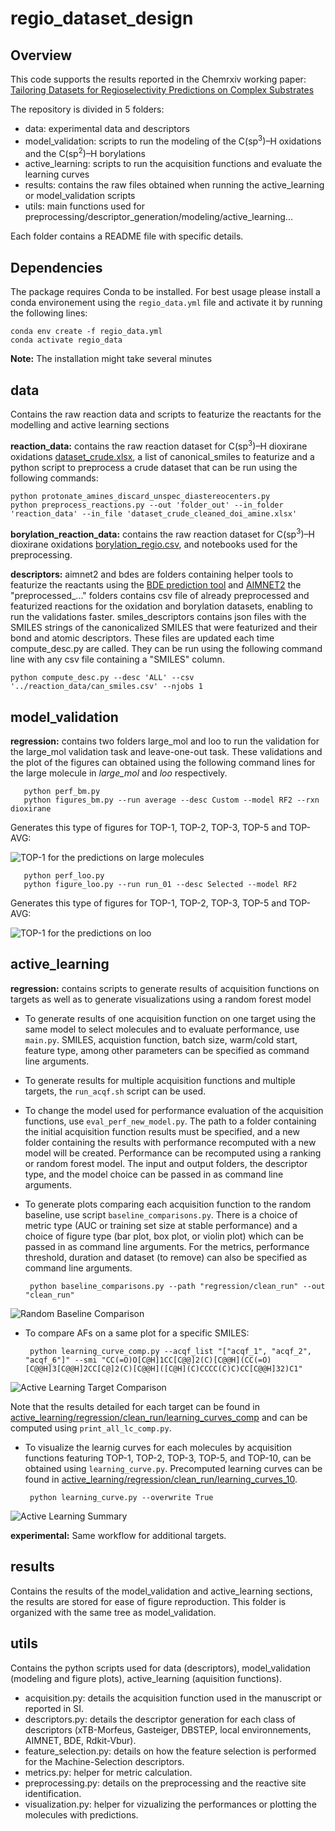 # regio_dataset_design

## Overview
This code supports the results reported in the Chemrxiv working paper: [Tailoring Datasets for Regioselectivity Predictions on Complex Substrates](https://chemrxiv.org/engage/chemrxiv/article-details/670af7ffcec5d6c142f850d3)

The repository is divided in 5 folders:
 - data:             experimental data and descriptors
 - model_validation: scripts to run the modeling of the C(sp<sup>3</sup>)–H oxidations and the C(sp<sup>2</sup>)–H borylations
 - active_learning:  scripts to run the acquisition functions and evaluate the learning curves
 - results:          contains the raw files obtained when running the active_learning or model_validation scripts
 - utils:            main functions used for preprocessing/descriptor_generation/modeling/active_learning...

Each folder contains a README file with specific details.

## Dependencies

The package requires Conda to be installed.
For best usage please install a conda environement using the ```regio_data.yml``` file and activate it by running the following lines:

```
conda env create -f regio_data.yml
conda activate regio_data
```

**Note:** The installation might take several minutes

## data

Contains the raw reaction data and scripts to featurize the reactants for the modelling and active learning sections

   **reaction_data:** contains the raw reaction dataset for C(sp<sup>3</sup>)–H dioxirane oxidations [dataset_crude.xlsx](https://github.com/ReismanLab/regiochem/blob/main/data/reaction_data/dataset_crude.xlsx), a list of canonical_smiles to featurize and a python script to preprocess a crude dataset that can be run using the following commands:
   
   ```
   python protonate_amines_discard_unspec_diastereocenters.py
   python preprocess_reactions.py --out 'folder_out' --in_folder 'reaction_data' --in_file 'dataset_crude_cleaned_doi_amine.xlsx'
   ```

   **borylation_reaction_data:** contains the raw reaction dataset for C(sp<sup>3</sup>)–H dioxirane oxidations [borylation_regio.csv](https://github.com/ReismanLab/regiochem/blob/main/data/borylation_reaction_data/borylation_regio.csv), and notebooks used for the preprocessing.

   **descriptors:**
aimnet2 and bdes are folders containing helper tools to featurize the reactants using the [BDE prediction tool](https://github.com/patonlab/BDE-db2) and [AIMNET2](https://github.com/isayevlab/AIMNet2)
the "preprocessed_..." folders contains csv file of already preprocessed and featurized reactions for the oxidation and borylation datasets, enabling to run the validations faster.
smiles_descriptors contains json files with the SMILES strings of the canonicalized SMILES that were featurized and their bond and atomic descriptors. These files are updated each time compute_desc.py are called. They can be run using the following command line with any csv file containing a "SMILES" column.

```           
python compute_desc.py --desc 'ALL' --csv '../reaction_data/can_smiles.csv' --njobs 1
```

## model_validation

   **regression:**  contains two folders large_mol and loo to run the validation for the large_mol validation task and leave-one-out task. These validations and the plot of the figures can obtained using the following command lines for the large molecule in *large_mol* and *loo* respectively. 
     
       python perf_bm.py
       python figures_bm.py --run average --desc Custom --model RF2 --rxn dioxirane

Generates this type of figures for TOP-1, TOP-2, TOP-3, TOP-5 and TOP-AVG:
       
![TOP-1 for the predictions on large molecules](model_validation/regression/large_mol/dioxirane/average/heatmap_TOP1.png)

       python perf_loo.py
       python figure_loo.py --run run_01 --desc Selected --model RF2

Generates this type of figures for TOP-1, TOP-2, TOP-3, TOP-5 and TOP-AVG:
       
![TOP-1 for the predictions on loo](model_validation/regression/loo/dioxirane/average/heatmap_TOP-1.png)
       
## active_learning

**regression:** contains scripts to generate results of acquisition functions on targets as well as to generate visualizations using a random forest model

- To generate results of one acquisition function on one target using the same model to select molecules and to evaluate performance, use ```main.py```. SMILES, acquistion function, batch size, warm/cold start, feature type, among other parameters can be specified as command line arguments.
         
- To generate results for multiple acquisition functions and multiple targets, the ```run_acqf.sh``` script can be used.
         
- To change the model used for performance evaluation of the acquisition functions, use ```eval_perf_new_model.py```. The path to a folder containing the initial acquisition function results must be specified, and a new folder containing the results with performance recomputed with a new model will be created. Performance can be recomputed using a ranking or random forest model. The input and output folders, the descriptor type, and the model choice can be passed in as command line arguments.
         
- To generate plots comparing each acquisition function to the random baseline, use script ```baseline_comparisons.py```. There is a choice of metric type (AUC or training set size at stable performance) and a choice of figure type (bar plot, box plot, or violin plot) which can be passed in as command line arguments. For the metrics, performance threshold, duration and dataset (to remove) can also be specified as command line arguments.


       python baseline_comparisons.py --path "regression/clean_run" --out "clean_run"


![Random Baseline Comparison](active_learning/regression/clean_run/standard_dist_clust-all_metric-SSP_disttype-box.png)
         
- To compare AFs on a same plot for a specific SMILES:

       python learning_curve_comp.py --acqf_list "["acqf_1", "acqf_2", "acqf_6"]" --smi "CC(=O)O[C@H]1CC[C@@]2(C)[C@@H](CC(=O)[C@@H]3[C@@H]2CC[C@]2(C)[C@@H]([C@H](C)CCCC(C)C)CC[C@@H]32)C1"
 
![Active Learning Target Comparison](active_learning/regression/clean_run/learning_curves_comp/lc_comp_tmp_1.png)    

Note that the results detailed for each target can be found in [active_learning/regression/clean_run/learning_curves_comp](active_learning/regression/clean_run/learning_curves_comp) and can be computed using ```print_all_lc_comp.py```.

- To visualize the learnig curves for each molecules by acquisition functions featuring TOP-1, TOP-2, TOP-3, TOP-5, and TOP-10, can be obtained using ```learning_curve.py```. Precomputed learning curves can be found in [active_learning/regression/clean_run/learning_curves_10](active_learning/regression/clean_run/learning_curves_10).

       python learning_curve.py --overwrite True

 ![Active Learning Summary](active_learning/regression/clean_run/learning_curves_10/summary_5_CC(=O)O[C@H]1CC[C@@]2(C)[C@@H](CC(=O)[C@@H]3[C@@H]2CC[C@]2(C)[C@@H]([C@H](C)CCCC(C)C)CC[C@@H]32)C1.png) 


**experimental:** Same workflow for additional targets.


## results

Contains the results of the model_validation and active_learning sections, the results are stored for ease of figure reproduction. This folder is organized with the same tree as model_validation.

   
## utils

Contains the python scripts used for data (descriptors), model_validation (modeling and figure plots), active_learning (aquisition functions).

 - acquisition.py:       details the acquisition function used in the manuscript or reported in SI.
 - descriptors.py:       details the descriptor generation for each class of descriptors (xTB-Morfeus, Gasteiger, DBSTEP, local environnements, AIMNET, BDE, Rdkit-Vbur).
 - feature_selection.py: details on how the feature selection is performed for the Machine-Selection descriptors.
 - metrics.py:           helper for metric calculation.
 - preprocessing.py:     details on the preprocessing and the reactive site identification.
 - visualization.py:     helper for vizualizing the performances or plotting the molecules with predictions.

